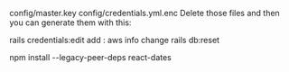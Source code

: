 config/master.key
config/credentials.yml.enc
Delete those files and then you can generate them with this:

rails credentials:edit
add : aws info change
rails db:reset

npm install --legacy-peer-deps react-dates